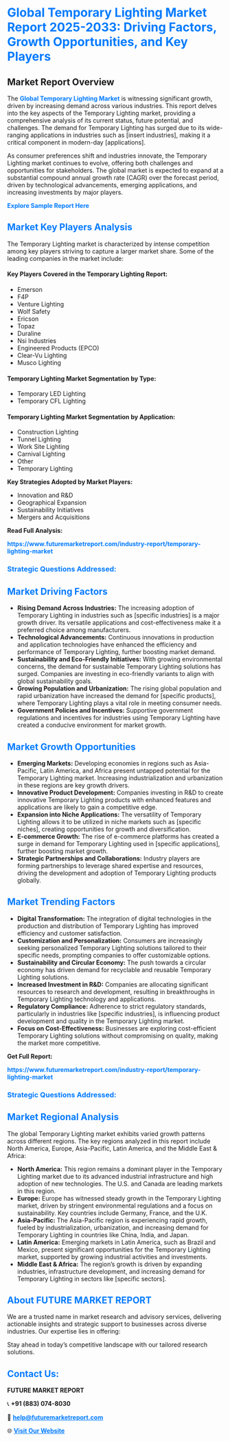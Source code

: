 <h1 style="color: #007BFF;">Global Temporary Lighting Market Report 2025-2033: Driving Factors, Growth Opportunities, and Key Players</h1>

<section id="overview">
<h2>Market Report Overview</h2>
<p>The <a href="https://www.futuremarketreport.com/industry-report/temporary-lighting-market" style="color: #007BFF; text-decoration: none;"><strong>Global Temporary Lighting Market</strong></a> is witnessing significant growth, driven by increasing demand across various industries. This report delves into the key aspects of the Temporary Lighting market, providing a comprehensive analysis of its current status, future potential, and challenges. The demand for Temporary Lighting has surged due to its wide-ranging applications in industries such as [insert industries], making it a critical component in modern-day [applications].</p>
<p>As consumer preferences shift and industries innovate, the Temporary Lighting market continues to evolve, offering both challenges and opportunities for stakeholders. The global market is expected to expand at a substantial compound annual growth rate (CAGR) over the forecast period, driven by technological advancements, emerging applications, and increasing investments by major players.</p>
</section>

<section id="overview">
<p><a href="https://www.futuremarketreport.com/request-sample/reportId=111581" style="color: #007BFF; text-decoration: none;"><strong>Explore Sample Report Here</strong></a></p>
</section>

<section id="key-players">
<h2 style="color: #007BFF;">Market Key Players Analysis</h2>
<p>The Temporary Lighting market is characterized by intense competition among key players striving to capture a larger market share. Some of the leading companies in the market include:</p>
<h4>Key Players Covered in the Temporary Lighting Report:</h4>
<ul><li>Emerson</li><li>F4P</li><li>Venture Lighting</li><li>Wolf Safety</li><li>Ericson</li><li>Topaz</li><li>Duraline</li><li>Nsi Industries</li><li>Engineered Products (EPCO)</li><li>Clear-Vu Lighting</li><li>Musco Lighting</li></ul>
<h4>Temporary Lighting Market Segmentation by Type:</h4>
<ul><li>Temporary LED Lighting</li><li>Temporary CFL Lighting</li></ul>

<h4>Temporary Lighting Market Segmentation by Application:</h4>
<ul><li>Construction Lighting</li><li>Tunnel Lighting</li><li>Work Site Lighting</li><li>Carnival Lighting</li><li>Other</li><li>Temporary Lighting</li></ul>
<p><strong>Key Strategies Adopted by Market Players:</strong></p>
<ul>
<li>Innovation and R&D</li>
<li>Geographical Expansion</li>
<li>Sustainability Initiatives</li>
<li>Mergers and Acquisitions</li>
</ul>
</section>

<section>
<p><strong>Read Full Analysis: </strong></p><a href="https://www.futuremarketreport.com/industry-report/temporary-lighting-market" style="color: #007BFF; text-decoration: none;"><strong>https://www.futuremarketreport.com/industry-report/temporary-lighting-market</strong></a>
<h3 style="color: #007BFF;">Strategic Questions Addressed:</h3>
</section>

<section id="driving-factors">
<h2 style="color: #007BFF;">Market Driving Factors</h2>
<ul>
<li><strong>Rising Demand Across Industries:</strong> The increasing adoption of Temporary Lighting in industries such as [specific industries] is a major growth driver. Its versatile applications and cost-effectiveness make it a preferred choice among manufacturers.</li>
<li><strong>Technological Advancements:</strong> Continuous innovations in production and application technologies have enhanced the efficiency and performance of Temporary Lighting, further boosting market demand.</li>
<li><strong>Sustainability and Eco-Friendly Initiatives:</strong> With growing environmental concerns, the demand for sustainable Temporary Lighting solutions has surged. Companies are investing in eco-friendly variants to align with global sustainability goals.</li>
<li><strong>Growing Population and Urbanization:</strong> The rising global population and rapid urbanization have increased the demand for [specific products], where Temporary Lighting plays a vital role in meeting consumer needs.</li>
<li><strong>Government Policies and Incentives:</strong> Supportive government regulations and incentives for industries using Temporary Lighting have created a conducive environment for market growth.</li>
</ul>
</section>

<section id="growth-opportunities">
<h2 style="color: #007BFF;">Market Growth Opportunities</h2>
<ul>
<li><strong>Emerging Markets:</strong> Developing economies in regions such as Asia-Pacific, Latin America, and Africa present untapped potential for the Temporary Lighting market. Increasing industrialization and urbanization in these regions are key growth drivers.</li>
<li><strong>Innovative Product Development:</strong> Companies investing in R&D to create innovative Temporary Lighting products with enhanced features and applications are likely to gain a competitive edge.</li>
<li><strong>Expansion into Niche Applications:</strong> The versatility of Temporary Lighting allows it to be utilized in niche markets such as [specific niches], creating opportunities for growth and diversification.</li>
<li><strong>E-commerce Growth:</strong> The rise of e-commerce platforms has created a surge in demand for Temporary Lighting used in [specific applications], further boosting market growth.</li>
<li><strong>Strategic Partnerships and Collaborations:</strong> Industry players are forming partnerships to leverage shared expertise and resources, driving the development and adoption of Temporary Lighting products globally.</li>
</ul>
</section>

<section id="trending-factors">
<h2 style="color: #007BFF;">Market Trending Factors</h2>
<ul>
<li><strong>Digital Transformation:</strong> The integration of digital technologies in the production and distribution of Temporary Lighting has improved efficiency and customer satisfaction.</li>
<li><strong>Customization and Personalization:</strong> Consumers are increasingly seeking personalized Temporary Lighting solutions tailored to their specific needs, prompting companies to offer customizable options.</li>
<li><strong>Sustainability and Circular Economy:</strong> The push towards a circular economy has driven demand for recyclable and reusable Temporary Lighting solutions.</li>
<li><strong>Increased Investment in R&D:</strong> Companies are allocating significant resources to research and development, resulting in breakthroughs in Temporary Lighting technology and applications.</li>
<li><strong>Regulatory Compliance:</strong> Adherence to strict regulatory standards, particularly in industries like [specific industries], is influencing product development and quality in the Temporary Lighting market.</li>
<li><strong>Focus on Cost-Effectiveness:</strong> Businesses are exploring cost-efficient Temporary Lighting solutions without compromising on quality, making the market more competitive.</li>
</ul>
</section>

<section>
<p><strong>Get Full Report: </strong></p><a href="https://www.futuremarketreport.com/industry-report/temporary-lighting-market" style="color: #007BFF; text-decoration: none;"><strong>https://www.futuremarketreport.com/industry-report/temporary-lighting-market</strong></a>
<h3 style="color: #007BFF;">Strategic Questions Addressed:</h3>
</section>


<section id="regional-analysis">
<h2 style="color: #007BFF;">Market Regional Analysis</h2>
<p>The global Temporary Lighting market exhibits varied growth patterns across different regions. The key regions analyzed in this report include North America, Europe, Asia-Pacific, Latin America, and the Middle East & Africa:</p>
<ul>
<li><strong>North America:</strong> This region remains a dominant player in the Temporary Lighting market due to its advanced industrial infrastructure and high adoption of new technologies. The U.S. and Canada are leading markets in this region.</li>
<li><strong>Europe:</strong> Europe has witnessed steady growth in the Temporary Lighting market, driven by stringent environmental regulations and a focus on sustainability. Key countries include Germany, France, and the U.K.</li>
<li><strong>Asia-Pacific:</strong> The Asia-Pacific region is experiencing rapid growth, fueled by industrialization, urbanization, and increasing demand for Temporary Lighting in countries like China, India, and Japan.</li>
<li><strong>Latin America:</strong> Emerging markets in Latin America, such as Brazil and Mexico, present significant opportunities for the Temporary Lighting market, supported by growing industrial activities and investments.</li>
<li><strong>Middle East & Africa:</strong> The region’s growth is driven by expanding industries, infrastructure development, and increasing demand for Temporary Lighting in sectors like [specific sectors].</li>
</ul>
</section>

<footer>
<h2 style="color: #007BFF;">About FUTURE MARKET REPORT</h2>
<p>We are a trusted name in market research and advisory services, delivering actionable insights and strategic support to businesses across diverse industries. Our expertise lies in offering:</p>

<p>Stay ahead in today’s competitive landscape with our tailored research solutions.</p>

<h2 style="color: #007BFF;">Contact Us:</h2>
<p><strong>FUTURE MARKET REPORT</strong></p>
<p>📞 <strong>+91 (883) 074-8030</strong></p>
<p>📧 <strong><a href="mailto:help@futuremarketreport.com" style="color: #007BFF;">help@futuremarketreport.com</a></strong></p>
<p>🌐 <strong><a href="https://www.futuremarketreport.com/" style="color: #007BFF;">Visit Our Website</a></strong></p>
</footer>